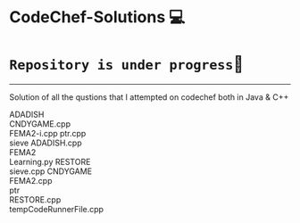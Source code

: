 # CodeChef-Solutions 💻
# ```Repository is under progress```🚀 
<hr>
Solution of all the qustions that I attempted on codechef both in Java & C++

ADADISH      
CNDYGAME.cpp  
FEMA2-i.cpp	
ptr.cpp      
sieve
ADADISH.cpp  
FEMA2	   
Learning.py	
RESTORE      
sieve.cpp
CNDYGAME     
FEMA2.cpp	   
ptr		
RESTORE.cpp  
tempCodeRunnerFile.cpp



